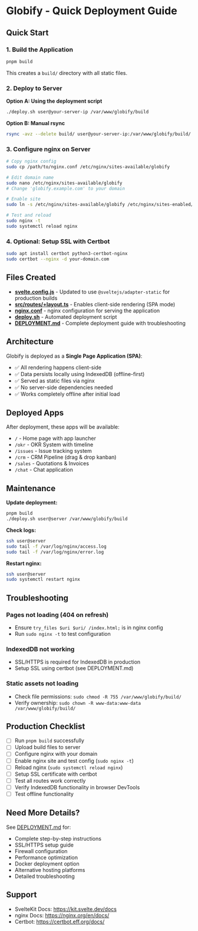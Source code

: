 # Globify - Quick Deployment Guide

## Quick Start

### 1. Build the Application

```bash
pnpm build
```

This creates a `build/` directory with all static files.

### 2. Deploy to Server

**Option A: Using the deployment script**

```bash
./deploy.sh user@your-server-ip /var/www/globify/build
```

**Option B: Manual rsync**

```bash
rsync -avz --delete build/ user@your-server-ip:/var/www/globify/build/
```

### 3. Configure nginx on Server

```bash
# Copy nginx config
sudo cp /path/to/nginx.conf /etc/nginx/sites-available/globify

# Edit domain name
sudo nano /etc/nginx/sites-available/globify
# Change 'globify.example.com' to your domain

# Enable site
sudo ln -s /etc/nginx/sites-available/globify /etc/nginx/sites-enabled/

# Test and reload
sudo nginx -t
sudo systemctl reload nginx
```

### 4. Optional: Setup SSL with Certbot

```bash
sudo apt install certbot python3-certbot-nginx
sudo certbot --nginx -d your-domain.com
```

## Files Created

- **[svelte.config.js](svelte.config.js)** - Updated to use `@sveltejs/adapter-static` for production builds
- **[src/routes/+layout.ts](src/routes/+layout.ts)** - Enables client-side rendering (SPA mode)
- **[nginx.conf](nginx.conf)** - nginx configuration for serving the application
- **[deploy.sh](deploy.sh)** - Automated deployment script
- **[DEPLOYMENT.md](DEPLOYMENT.md)** - Complete deployment guide with troubleshooting

## Architecture

Globify is deployed as a **Single Page Application (SPA)**:

- ✅ All rendering happens client-side
- ✅ Data persists locally using IndexedDB (offline-first)
- ✅ Served as static files via nginx
- ✅ No server-side dependencies needed
- ✅ Works completely offline after initial load

## Deployed Apps

After deployment, these apps will be available:

- `/` - Home page with app launcher
- `/okr` - OKR System with timeline
- `/issues` - Issue tracking system
- `/crm` - CRM Pipeline (drag & drop kanban)
- `/sales` - Quotations & Invoices
- `/chat` - Chat application

## Maintenance

**Update deployment:**
```bash
pnpm build
./deploy.sh user@server /var/www/globify/build
```

**Check logs:**
```bash
ssh user@server
sudo tail -f /var/log/nginx/access.log
sudo tail -f /var/log/nginx/error.log
```

**Restart nginx:**
```bash
ssh user@server
sudo systemctl restart nginx
```

## Troubleshooting

### Pages not loading (404 on refresh)
- Ensure `try_files $uri $uri/ /index.html;` is in nginx config
- Run `sudo nginx -t` to test configuration

### IndexedDB not working
- SSL/HTTPS is required for IndexedDB in production
- Setup SSL using certbot (see DEPLOYMENT.md)

### Static assets not loading
- Check file permissions: `sudo chmod -R 755 /var/www/globify/build/`
- Verify ownership: `sudo chown -R www-data:www-data /var/www/globify/build/`

## Production Checklist

- [ ] Run `pnpm build` successfully
- [ ] Upload build files to server
- [ ] Configure nginx with your domain
- [ ] Enable nginx site and test config (`sudo nginx -t`)
- [ ] Reload nginx (`sudo systemctl reload nginx`)
- [ ] Setup SSL certificate with certbot
- [ ] Test all routes work correctly
- [ ] Verify IndexedDB functionality in browser DevTools
- [ ] Test offline functionality

## Need More Details?

See [DEPLOYMENT.md](DEPLOYMENT.md) for:
- Complete step-by-step instructions
- SSL/HTTPS setup guide
- Firewall configuration
- Performance optimization
- Docker deployment option
- Alternative hosting platforms
- Detailed troubleshooting

## Support

- SvelteKit Docs: https://kit.svelte.dev/docs
- nginx Docs: https://nginx.org/en/docs/
- Certbot: https://certbot.eff.org/docs/
